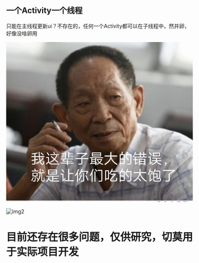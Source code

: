 ## 一个Activity一个线程

只能在主线程更新ui？不存在的，任何一个Activity都可以在子线程中，然并卵，好像没啥卵用

![img1](https://github.com/android-notes/MultiThreadActivity/blob/master/images/img.jpg?raw=true)


![img2](https://github.com/android-notes/MultiThreadActivity/blob/master/images/img2.jpg?raw=true)

# 目前还存在很多问题，仅供研究，切莫用于实际项目开发
